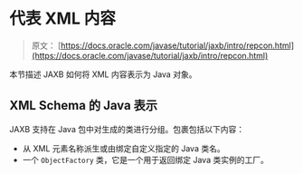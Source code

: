 # 代表 XML 内容

> 原文： [https://docs.oracle.com/javase/tutorial/jaxb/intro/repcon.html](https://docs.oracle.com/javase/tutorial/jaxb/intro/repcon.html)

本节描述 JAXB 如何将 XML 内容表示为 Java 对象。

## XML Schema 的 Java 表示

JAXB 支持在 Java 包中对生成的类进行分组。包裹包括以下内容：

*   从 XML 元素名称派生或由绑定自定义指定的 Java 类名。
*   一个 `ObjectFactory` 类，它是一个用于返回绑定 Java 类实例的工厂。